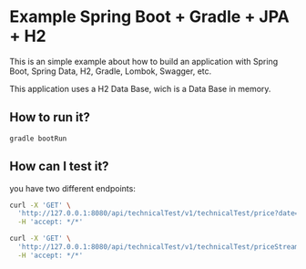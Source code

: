 # Example Spring Boot + Gradle + JPA + H2

This is an simple example about how to build an application with Spring Boot, Spring Data, H2, Gradle, Lombok, Swagger, etc.

This application uses a H2 Data Base, wich is a Data Base in memory.

## How to run it?

```
gradle bootRun
```

## How can I test it?

you have two different endpoints:
```bash
curl -X 'GET' \
  'http://127.0.0.1:8080/api/technicalTest/v1/technicalTest/price?date=2020-06-14-10.00.00&productId=35455&brandId=1' \
  -H 'accept: */*'
```

```bash
curl -X 'GET' \
  'http://127.0.0.1:8080/api/technicalTest/v1/technicalTest/priceStream?date=2020-06-14-10.00.00&productId=35455&brandId=1' \
  -H 'accept: */*'
```
